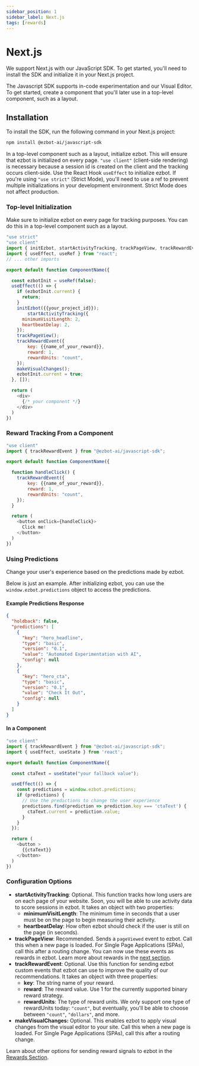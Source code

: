 ```yaml
---
sidebar_position: 1
sidebar_label: Next.js
tags: [rewards]
---
```


# Next.js

We support Next.js with our JavaScript SDK. To get started, you'll need to install the SDK and initialize it in your Next.js project.

The Javascript SDK supports in-code experimentation and our Visual Editor. To get started, create a component that you'll later use in a top-level component, such as a layout.

## Installation

To install the SDK, run the following command in your Next.js project:

```bash
npm install @ezbot-ai/javascript-sdk
```

In a top-level component such as a layout, initialize ezbot. This will ensure that ezbot is initialized on every page. `"use client"` (client-side rendering) is necessary because a session id is created on the client and the tracking occurs client-side. Use the React Hook `useEffect` to initialize ezbot. If you're using `"use strict"` (Strict Mode), you'll need to use a ref to prevent multiple initializations in your development environment. Strict Mode does not affect production.

### Top-level Initialization

Make sure to initialize ezbot on every page for tracking purposes. You can do this in a top-level component such as a layout.

```js
"use strict"
"use client"
import { initEzbot, startActivityTracking, trackPageView, trackRewardEvent, makeVisualChanges } from "@ezbot-ai/javascript-sdk";
import { useEffect, useRef } from "react";
// ... other imports

export default function ComponentName({

  const ezbotInit = useRef(false);
  useEffect(() => {
    if (ezbotInit.current) {
      return;
    }
    initEzbot({{your_project_id}});
        startActivityTracking({
      minimumVisitLength: 2,
      heartbeatDelay: 2,
    });
    trackPageView();
    trackRewardEvent({
        key: {{name_of_your_reward}},
        reward: 1,
        rewardUnits: "count",
    });
    makeVisualChanges();
    ezbotInit.current = true;
  }, []);

  return (
    <div>
      {/* your component */}
    </div>
  )
})
```

### Reward Tracking From a Component

```js
"use client"
import { trackRewardEvent } from "@ezbot-ai/javascript-sdk";

export default function ComponentName({

  function handleClick() {
    trackRewardEvent({
        key: {{name_of_your_reward}},
        reward: 1,
        rewardUnits: "count",
    });
  }

  return (
    <button onClick={handleClick}>
      Click me!
    </button>
  )
})
```

### Using Predictions

Change your user's experience based on the predictions made by ezbot.

Below is just an example. After initializing ezbot, you can use the `window.ezbot.predictions` object to access the predictions.

#### Example Predictions Response

```json
{
  "holdback": false,
  "predictions": [
    {
      "key": "hero_headline",
      "type": "basic",
      "version": "0.1",
      "value": "Automated Experimentation with AI",
      "config": null
    },
    {
      "key": "hero_cta",
      "type": "basic",
      "version": "0.1",
      "value": "Check It Out",
      "config": null
    }
  ]
}
```

#### In a Component

```js
"use client"
import { trackRewardEvent } from "@ezbot-ai/javascript-sdk";
import { useEffect, useState } from 'react';

export default function ComponentName({

  const ctaText = useState("your fallback value");

  useEffect(() => {
    const predictions = window.ezbot.predictions;
    if (predictions) {
      // Use the predictions to change the user experience
      predictions.find(prediction => prediction.key === 'ctaText') {
        ctaText.current = prediction.value;
      }
    }
  });

  return (
    <button >
      {{ctaText}}
    </button>
  )
})
```

### Configuration Options

- **startActivityTracking**: Optional. This function tracks how long users are on each page of your website. Soon, you will be able to use activity data to score sessions in ezbot. It takes an object with two properties:
  - **minimumVisitLength**: The minimum time in seconds that a user must be on the page to begin measuring their activity.
  - **heartbeatDelay**: How often ezbot should check if the user is still on the page (in seconds).
- **trackPageView**: Recommended. Sends a `pageViewed` event to ezbot. Call this when a new page is loaded. For Single Page Applications (SPAs), call this after a routing change. You can now use these events as rewards in ezbot. Learn more about rewards in the [next section](/get-started/rewards).
- **trackRewardEvent**: Optional. Use this function for sending ezbot custom events that ezbot can use to improve the quality of our recommendations. It takes an object with three properties:
  - **key**: The string name of your reward.
  - **reward**: The reward value. Use 1 for the currently supported binary reward strategy.
  - **rewardUnits**: The type of reward units. We only support one type of rewardUnits today: `"count"`, but eventually, you'll be able to choose between `"count"`, `"dollars"`, and more.
- **makeVisualChanges:** Optional. This enables ezbot to apply visual changes from the visual editor to your site. Call this when a new page is loaded. For Single Page Applications (SPAs), call this after a routing change.

Learn about other options for sending reward signals to ezbot in the [Rewards Section](/get-started/rewards).
